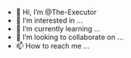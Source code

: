 - 👋 Hi, I’m @The-Executor
- 👀 I’m interested in ...
- 🌱 I’m currently learning ...
- 💞️ I’m looking to collaborate on ...
- 📫 How to reach me ...

<!---
The-Executor/The-Executor is a ✨ special ✨ repository because its `README.md` (this file) appears on your GitHub profile.
You can click the Preview link to take a look at your changes.
--->
